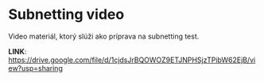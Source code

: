 # Subnetting video

Video materiál, ktorý slúži ako príprava na subnetting test.

**LINK**: https://drive.google.com/file/d/1cjdsJrBQOWOZ9ETJNPHSjzTPibW62EjB/view?usp=sharing
